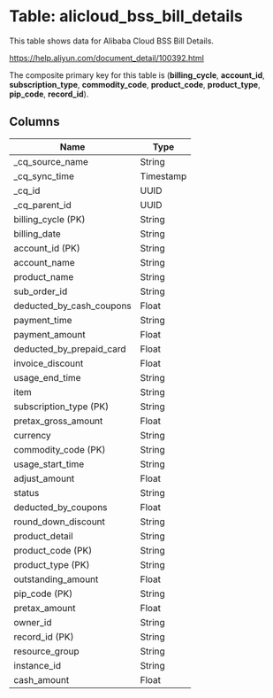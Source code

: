 # Table: alicloud_bss_bill_details

This table shows data for Alibaba Cloud BSS Bill Details.

https://help.aliyun.com/document_detail/100392.html

The composite primary key for this table is (**billing_cycle**, **account_id**, **subscription_type**, **commodity_code**, **product_code**, **product_type**, **pip_code**, **record_id**).

## Columns

| Name          | Type          |
| ------------- | ------------- |
|_cq_source_name|String|
|_cq_sync_time|Timestamp|
|_cq_id|UUID|
|_cq_parent_id|UUID|
|billing_cycle (PK)|String|
|billing_date|String|
|account_id (PK)|String|
|account_name|String|
|product_name|String|
|sub_order_id|String|
|deducted_by_cash_coupons|Float|
|payment_time|String|
|payment_amount|Float|
|deducted_by_prepaid_card|Float|
|invoice_discount|Float|
|usage_end_time|String|
|item|String|
|subscription_type (PK)|String|
|pretax_gross_amount|Float|
|currency|String|
|commodity_code (PK)|String|
|usage_start_time|String|
|adjust_amount|Float|
|status|String|
|deducted_by_coupons|Float|
|round_down_discount|String|
|product_detail|String|
|product_code (PK)|String|
|product_type (PK)|String|
|outstanding_amount|Float|
|pip_code (PK)|String|
|pretax_amount|Float|
|owner_id|String|
|record_id (PK)|String|
|resource_group|String|
|instance_id|String|
|cash_amount|Float|